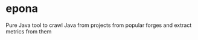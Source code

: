 epona
=====

Pure Java tool to crawl Java from projects from popular forges and extract metrics from them